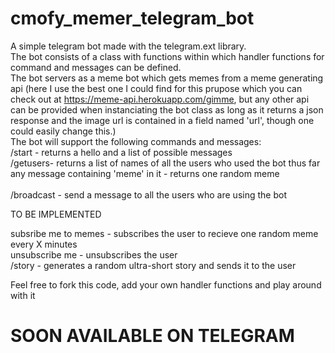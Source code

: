 # cmofy_memer_telegram_bot
A simple telegram bot made with the telegram.ext library.
<br>
The bot consists of a class with functions within which handler functions for command and messages can be defined.
<br>
The bot servers as a meme bot which gets memes from a meme generating api (here I use the best one I could find for this prupose which you can check out at https://meme-api.herokuapp.com/gimme,
but any other api can be provided when instanciating the bot class as long as it returns a json response and the image url is contained in a field named 'url', though one could easily change this.)
<br>
<bold>
The bot will support the following commands and messages:
<br>
/start - returns a hello and a list of possible messages
<br>
/getusers- returns a list of names of all the users who used the bot thus far
<br>
any message containing 'meme' in it - returns one random meme
<br>
  <br>
/broadcast <MESSAGE> - send a message to all the users who are using the bot
  <br>

TO BE IMPLEMENTED

subsribe me to memes <MINUTES> - subscribes the user to recieve one random meme every X minutes
  <br>
unsubscribe me - unsubscribes the user
  <br>
/story - generates a random ultra-short story and sends it to the user
  <br>
  
Feel free to fork this code, add your own handler functions and play around with it
  <br>
  <h1>
SOON AVAILABLE ON TELEGRAM
  </h1>
  </bold>
